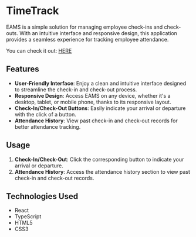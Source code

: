 # TimeTrack

EAMS is a simple solution for managing employee check-ins and check-outs. With an intuitive interface and responsive design, this application provides a seamless experience for tracking employee attendance.

You can check it out: [HERE](https://timetrack-sand.vercel.app/)

## Features
- **User-Friendly Interface**: Enjoy a clean and intuitive interface designed to streamline the check-in and check-out process.
- **Responsive Design**: Access EAMS on any device, whether it's a desktop, tablet, or mobile phone, thanks to its responsive layout.
- **Check-In/Check-Out Buttons**: Easily indicate your arrival or departure with the click of a button.
- **Attendance History**: View past check-in and check-out records for better attendance tracking.

## Usage
1. **Check-In/Check-Out**: Click the corresponding button to indicate your arrival or departure.
2. **Attendance History**: Access the attendance history section to view past check-in and check-out records.

## Technologies Used
- React
- TypeScript
- HTML5
- CSS3
